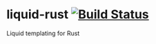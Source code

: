 liquid-rust [![Build Status](https://travis-ci.org/cobalt-org/liquid-rust.svg?branch=master)](https://travis-ci.org/cobalt-org/liquid-rust)
===========

Liquid templating for Rust
